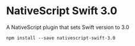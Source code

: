 NativeScript Swift 3.0
======================

A NativeScript plugin that sets Swift version to 3.0

```
npm install --save nativescript-swift-3.0
```
